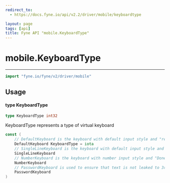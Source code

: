 ```yaml
---
redirect_to:
  - https://docs.fyne.io/api/v2.2/driver/mobile/keyboardtype

layout: page
tags: [api]
title: Fyne API "mobile.KeyboardType"
---
```



# mobile.KeyboardType
---
```go
import "fyne.io/fyne/v2/driver/mobile"
```

## Usage

#### type KeyboardType

```go
type KeyboardType int32
```

KeyboardType represents a type of virtual keyboard

```go
const (
	// DefaultKeyboard is the keyboard with default input style and "return" return key
	DefaultKeyboard KeyboardType = iota
	// SingleLineKeyboard is the keyboard with default input style and "Done" return key
	SingleLineKeyboard
	// NumberKeyboard is the keyboard with number input style and "Done" return key
	NumberKeyboard
	// PasswordKeyboard is used to ensure that text is not leaked to 3rd party keyboard providers
	PasswordKeyboard
)
```
